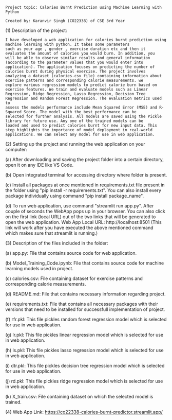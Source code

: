     Project topic: Calories Burnt Prediction using Machine Learning with Python
    
    Created by: Karanvir Singh (CO22338) of CSE 3rd Year
    

(1) Description of the project:

    I have developed a web application for calories burnt prediction using machine learning with python. It takes some parameters 
    such as your age , gender , exercise duration etc and then it evaluates the amount of calories you would burn. In addition, you 
    will be able to observe similar results and general information (according to the parameter values that you would enter into 
    application). The application focuses on predicting the number of calories burnt during physical exercise. The project involves 
    analyzing a dataset (calories.csv file) containing information about exercise patterns and corresponding calorie measurements. we 
    explore various regression models to predict calorie burn based on exercise features. We train and evaluate models such as Linear 
    Regression, Ridge Regression, Lasso Regression, Decision Tree Regression and Random Forest Regression. The evaluation metrics used to 
    assess the models performance include Mean Squared Error (MSE) and R-Squared Score. The model with the best performance can be 
    selected for further analysis. All models are saved using the Pickle library for future use. Any one of the trained models can be 
    loaded and used to predict calories burnt for new input data. This step highlights the importance of model deployment in real-world 
    applications. We can select any model for use in web application.


(2) Setting up the project and running the web application on your computer:

(a) After downloading and saving the project folder into a certain directory, open it on any IDE like VS Code.

(b) Open integrated terminal for accessing directory where folder is present.

(c) Install all packages at once mentioned in requirements.txt file present in the folder using "pip install -r requirements.txt".
    You can also install every package individually using command "pip install package_name".

(d) To run web application, use command "streamlit run app.py". After couple of seconds the WebApp pops up in your browser.
    You can also click on the first link (local URL) out of the two links that will be generated to open the web application.
    Web App Local URL: http://localhost:8501 (This link will work after you have executed the above mentioned command which makes 
    sure that streamlit is running.)


(3) Description of the files included in the folder:

(a) app.py: File that contains source code for web application.

(b) Model_Training_Code.ipynb: File that contains source code for machine learning models used in project.

(c) calories.csv: File containing dataset for exercise patterns and corresponding calorie measurements.

(d) README.md: File that contains necessary information regarding project.

(e) requirements.txt: File that contains all necessary packages with their versions that need to be installed for successfull 
    implementation of project.

(f) rfr.pkl: This file pickles random forest regression model which is selected for use in web application.

(g) lr.pkl: This file pickles linear regression model which is selected for use in web application.

(h) ls.pkl: This file pickles lasso regression model which is selected for use in web application.

(i) dtr.pkl: This file pickles decision tree regression model which is selected for use in web application.

(j) rd.pkl: This file pickles ridge regression model which is selected for use in web application.

(k) X_train.csv: File containing dataset on which the selected model is trained.


(4) Web App Link: https://co22338-calories-burnt-predictor.streamlit.app/
